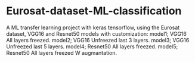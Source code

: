 # Eurosat-dataset-ML-classification
A ML transfer learning project with keras tensorflow, using the Eurosat dataset, VGG16 and Resnet50 models with customization: model1; VGG16 All layers freezed. model2; VGG16 Unfreezed last 3 layers. model3; VGG16 Unfreezed last 5 layers. model4; Resnet50 All layers freezed. model5; Resnet50 All layers freezed W augmantation.
